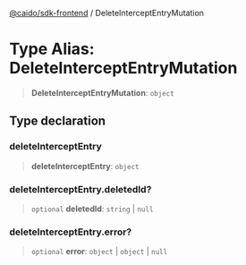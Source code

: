 [@caido/sdk-frontend](../index.md) / DeleteInterceptEntryMutation

# Type Alias: DeleteInterceptEntryMutation

> **DeleteInterceptEntryMutation**: `object`

## Type declaration

### deleteInterceptEntry

> **deleteInterceptEntry**: `object`

### deleteInterceptEntry.deletedId?

> `optional` **deletedId**: `string` \| `null`

### deleteInterceptEntry.error?

> `optional` **error**: `object` \| `object` \| `null`
